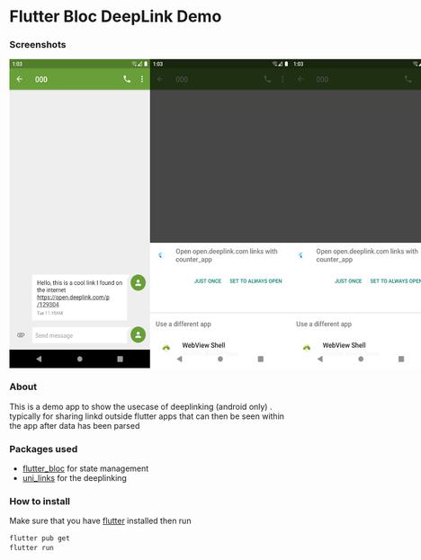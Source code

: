 # Flutter Bloc DeepLink Demo

### Screenshots

<div style="display : flex">
     <img src="./screenshots/Screenshot_1631700225.png" height="550" width="250"/>
<img src="./screenshots/Screenshot_1631700233.png" height="550" width="250"/>
<img src="./screenshots/Screenshot_1631700233.png" height="550" width="250"/>
</div>


### About

This is a demo app to show the usecase of deeplinking (android only) . typically for sharing linkd outside flutter apps that can then be seen within the app after data has been parsed 

### Packages used

- [flutter_bloc](https://pub.dev/packages/flutter_bloc) for state management
- [uni_links](https://pub.dev/packages/uni_links) for the deeplinking

### How to install

Make sure that you have [flutter](https://flutter.dev) installed then run

```powershell
flutter pub get
flutter run
```
